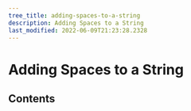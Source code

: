 ```yaml
---
tree_title: adding-spaces-to-a-string
description: Adding Spaces to a String
last_modified: 2022-06-09T21:23:28.2328
---
```


# Adding Spaces to a String

## Contents
